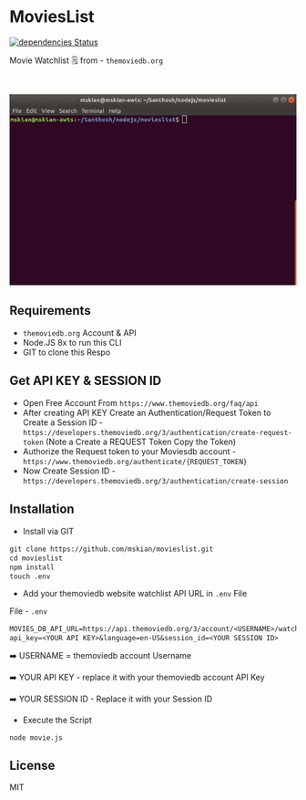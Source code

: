 # MoviesList

[![dependencies Status](https://david-dm.org/mskian/movieslist/status.svg)](https://david-dm.org/mskian/movieslist)

<p>Movie Watchlist 🗒 from - <code>themoviedb.org</code></p><br>

<p align=center>
<img src="https://raw.githubusercontent.com/mskian/movieslist/master/san-mvdbwatchlist.gif">
</p>

## Requirements

- `themoviedb.org` Account & API
- Node.JS 8x to run this CLI
- GIT to clone this Respo

## Get API KEY & SESSION ID

- Open Free Account From `https://www.themoviedb.org/faq/api`
- After creating API KEY Create an Authentication/Request Token to Create a Session ID - `https://developers.themoviedb.org/3/authentication/create-request-token` (Note a Create a REQUEST Token Copy the Token)
- Authorize the Request token to your Moviesdb account - `https://www.themoviedb.org/authenticate/{REQUEST_TOKEN}`
- Now Create Session ID - `https://developers.themoviedb.org/3/authentication/create-session`

## Installation

- Install via GIT

```
git clone https://github.com/mskian/movieslist.git
cd movieslist
npm install
touch .env
```

- Add your themoviedb website watchlist API URL in `.env` File

File - `.env`

```
MOVIES_DB_API_URL=https://api.themoviedb.org/3/account/<USERNAME>/watchlist/movies?api_key=<YOUR API KEY>&language=en-US&session_id=<YOUR SESSION ID>
```

➡️ USERNAME = themoviedb account Username
 
➡️ YOUR API KEY - replace it with your themoviedb account API Key

➡️ YOUR SESSION ID - Replace it with your Session ID


- Execute the Script

```
node movie.js
```

## License

MIT
